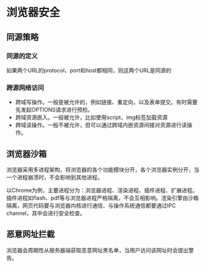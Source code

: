 # 浏览器安全

## 同源策略

### 同源的定义

如果两个URL的protocol、port和host都相同，则这两个URL是同源的

### 跨源网络访问

* 跨域写操作。一般是被允许的，例如链接、重定向，以及表单提交。有时需要先发起OPTIONS请求进行预检。
* 跨域资源嵌入。一般被允许，比如使用script、img标签加载资源
* 跨域读操作。一般不被允许，但可以通过跨域内嵌资源间接对资源进行读操作。

## 浏览器沙箱

浏览器采用多进程架构，将浏览器的各个功能模块分开，各个浏览器实例分开，当一个进程崩溃时，不会影响到其他进程。

以Chrome为例，主要进程分为：浏览器进程、渲染进程、插件进程、扩展进程。插件进程如flash、pdf等与浏览器进程严格隔离，不会互相影响。渲染引擎由沙箱隔离，网页代码要与浏览器内核进行通信、与操作系统通信都要通过IPC channel，其中会进行安全检查。

## 恶意网址拦截

浏览器会周期性从服务器端获取恶意网址黑名单，当用户访问该网址时会提出警告。
